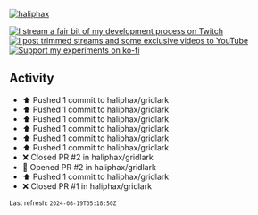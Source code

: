 [![haliphax](https://pbs.twimg.com/profile_banners/458808076/1545597092/1500x500)](https://haliphax.dev)

[![I stream a fair bit of my development process on Twitch](https://img.shields.io/twitch/status/haliphax?logo=twitch&style=for-the-badge)](https://twitch.tv/haliphax) &nbsp; [![I post trimmed streams and some exclusive videos to YouTube](https://img.shields.io/badge/youtube-watch-f00?logo=youtube&style=for-the-badge)](https://youtube.com/haliphaxyt) &nbsp; [![Support my experiments on ko-fi](https://img.shields.io/badge/kofi-support-ff5e5b?logo=ko-fi&style=for-the-badge)](https://ko-fi.com/haliphax)

## Activity

* ⬆️ Pushed 1 commit to haliphax/gridlark
* ⬆️ Pushed 1 commit to haliphax/gridlark
* ⬆️ Pushed 1 commit to haliphax/gridlark
* ⬆️ Pushed 1 commit to haliphax/gridlark
* ⬆️ Pushed 1 commit to haliphax/gridlark
* ⬆️ Pushed 1 commit to haliphax/gridlark
* ❌ Closed PR #2 in haliphax/gridlark
* 💪 Opened PR #2 in haliphax/gridlark
* ⬆️ Pushed 1 commit to haliphax/gridlark
* ❌ Closed PR #1 in haliphax/gridlark

<small>Last refresh: `2024-08-19T05:18:50Z`</small>
